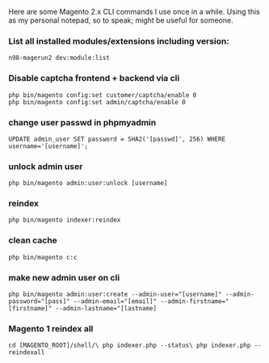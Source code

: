 Here are some Magento 2.x CLI commands I use once in a while. Using this as my personal notepad, so to speak; might be useful for someone.

### List all installed modules/extensions including version:
`n98-magerun2 dev:module:list`

### Disable captcha frontend + backend via cli
```
php bin/magento config:set customer/captcha/enable 0
php bin/magento config:set admin/captcha/enable 0
```

### change user passwd in phpmyadmin
`UPDATE admin_user SET password = SHA2('[passwd]', 256) WHERE username='[username]';`

### unlock admin user
`php bin/magento admin:user:unlock [username]`

### reindex
`php bin/magento indexer:reindex`

### clean cache
`php bin/magento c:c`

### make new admin user on cli
`php bin/magento admin:user:create --admin-user="[username]" --admin-password="[pass]" --admin-email="[email]" --admin-firstname="[firstname]" --admin-lastname="[lastname]`

### Magento 1 reindex all
`cd [MAGENTO_ROOT]/shell/\
php indexer.php --status\
php indexer.php --reindexall`



